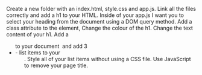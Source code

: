Create a new folder with an index.html, style.css and app.js.
Link all the files correctly and add a h1 to your HTML.
Inside of your app.js I want you to select your heading from the document using a DOM query method.
Add a class attribute to the element,
Change the colour of the h1.
Change the text content of your h1.
Add a <ul> to your document  and add 3 <li> - list items to your <ul>.
Style all of your list items without using a CSS file.
Use JavaScript to remove your page title.
